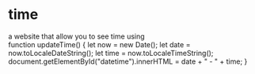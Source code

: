 # time
a website that allow you to see time using         
function updateTime() {
            let now = new Date();
            let date = now.toLocaleDateString();
            let time = now.toLocaleTimeString();
            document.getElementById("datetime").innerHTML = date + " - " + time;
        }
